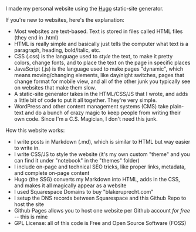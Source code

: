 I made my personal website using the [Hugo](https://gohugo.io) static-site generator.

If you're new to websites, here's the explanation:
- Most websites are text-based. Text is stored in files called HTML files (they end in .html)
- HTML is really simple and basically just tells the computer what text is a paragraph, heading, bold/italic, etc.
- CSS (.css) is the language used to *style* the text, to make it pretty colors, change fonts, and to place the text on the page in specific places
- JavaScript (.js) is the language used to make pages "dynamic", which means moving/changing elements, like day/night switches, pages that change format for mobile view, and all of the other junk you typically see on websites that make them slow.
- A static-site generator takes in the HTML/CSS/JS that I wrote, and adds a little bit of code to put it all together. They're very simple.
- WordPress and other content management systems (CMS) take plain-text and do a bunch of crazy magic to keep people from writing their own code. Since I'm a C.S. Magician, I don't need this junk.

How this website works:
- I write posts in Markdown (.md), which is similar to HTML but way easier to write in.
- I write CSS/JS to style the website (it's my own custom "theme" and you can find it under "notebook" in the "themes" folder)
- I include on-page and technical SEO tricks, like proper links, metadata, and complete on-page content
- Hugo (the SSG) converts my Markdown into HTML, adds in the CSS, and makes it all magically appear as a website
- I used Squarespace Domains to buy "blakeruprecht.com"
- I setup the DNS records between Squarespace and this Github Repo to host the site
- Github Pages allows you to host one website per Github account *for free* -- this is mine
- GPL License: all of this code is Free and Open Source Software (FOSS)
